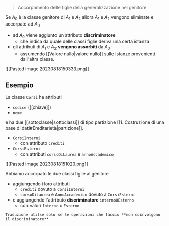 > Accorpamento delle figlie della generalizzazione nel genitore

Se $A_{0}$ è la classe genitore di $A_{1}$ e $A_{2}$ allora $A_{1}$ e $A_{2}$ vengono eliminate e accorpate ad $A_{0}$
- ad $A_{0}$ viene aggiunto un attributo **discriminatore**
	- che indica da quale delle classi figlie deriva una certa istanza
- gli attributi di $A_{1}$ e $A_{2}$ **vengono assorbiti** da $A_{0}$
	- assumendo [[Valore nullo|valore nullo]] sulle istanze provenienti dall'altra classe.

![[Pasted image 20230818150333.png]]

## Esempio
La classe `Corsi` ha attributi
- `codice` ([[chiave]])
- `nome`

e ha due [[sottoclasse|sottoclassi]] di tipo partizione [[1. Costruzione di una base di dati#Ereditarietà|partizione]].
- `CorsiInterni`
	- con attributo `crediti`
- `CorsiEsterni`
	- con attributi `corsoDiLaurea` e `annoAccademico`

![[Pasted image 20230818151020.png]]

Abbiamo accorpato le due classi figlie al genitore
- aggiungendo i loro attributi
	- `crediti` dovuto a `CorsiInterni`
	- `corsoDiLaurea` e `AnnoAccademico` dovuto a `CorsiEsterni`
- e aggiungendo l'attributo **discriminatore** `internoOEsterno`
	- con valori `Interno` o `Esterno`

```ad-warning
Traduzione utilse solo se le operazioni che faccio **non coinvolgono il discriminatore**
```